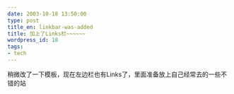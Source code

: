 ```yaml
---
date: 2003-10-18 13:50:00
type: post
title_en: linkbar-was-added
title: 加上了Links栏~~~~~~
wordpress_id: 18
tags:
- tech
---
```


稍微改了一下模板，现在左边栏也有Links了，里面准备放上自己经常去的一些不错的站
